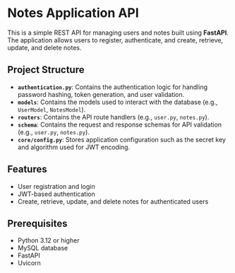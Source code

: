 # Notes Application API

This is a simple REST API for managing users and notes built using **FastAPI**. The application allows users to register, authenticate, and create, retrieve, update, and delete notes.

## Project Structure

- **`authentication.py`**: Contains the authentication logic for handling password hashing, token generation, and user validation.
- **`models`**: Contains the models used to interact with the database (e.g., `UserModel`, `NotesModel`).
- **`routers`**: Contains the API route handlers (e.g., `user.py`, `notes.py`).
- **`schema`**: Contains the request and response schemas for API validation (e.g., `user.py`, `notes.py`).
- **`core/config.py`**: Stores application configuration such as the secret key and algorithm used for JWT encoding.

## Features

- User registration and login
- JWT-based authentication
- Create, retrieve, update, and delete notes for authenticated users

## Prerequisites

- Python 3.12 or higher
- MySQL database
- FastAPI
- Uvicorn

